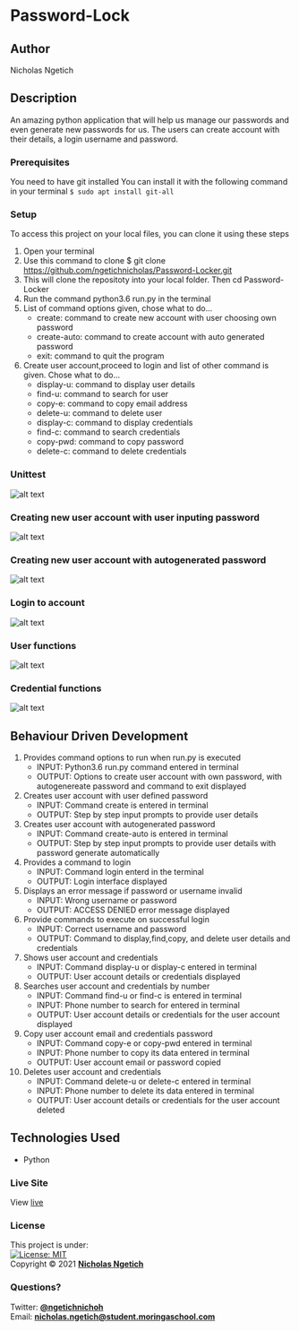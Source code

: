 # Password-Lock
## Author
Nicholas Ngetich
## Description
An amazing python application that will help us manage our passwords and even generate new passwords for us. The users can create account with their details, a login username and password.
### Prerequisites
You need to have git installed
You can install it with the following command in your terminal
`$ sudo apt install git-all`
### Setup
To access this project on your local files, you can clone it using these steps
1. Open your terminal
1. Use this command to clone $ git clone https://github.com/ngetichnicholas/Password-Locker.git
1. This will clone the repositoty into your local folder. Then cd Password-Locker
1. Run the command python3.6 run.py in the terminal
1. List of command options given, chose what to do...
   - create: command to create new account with user choosing own password
   - create-auto: command to create account with auto generated password
   - exit: command to quit the program
1. Create user account,proceed to login and list of other command is given. Chose what to do...
   - display-u: command to display user details
   - find-u: command to search for user
   - copy-e: command to copy email address
   - delete-u: command to delete user
   - display-c: command to display credentials
   - find-c: command to search credentials
   - copy-pwd: command to copy password
   - delete-c: command to delete credentials
### Unittest
![alt text](https://github.com/ngetichnicholas/Password-Locker/blob/main/images/unittest.png)
### Creating new user account with user inputing password
![alt text](https://github.com/ngetichnicholas/Password-Locker/blob/main/images/create-with-password.png)
### Creating new user account with autogenerated password
![alt text](https://github.com/ngetichnicholas/Password-Locker/blob/main/images/create-with-auto-password.png)
### Login to account
![alt text](https://github.com/ngetichnicholas/Password-Locker/blob/main/images/login.png)
### User functions
![alt text](https://github.com/ngetichnicholas/Password-Locker/blob/main/images/user-class-functions.png)
### Credential functions
![alt text](https://github.com/ngetichnicholas/Password-Locker/blob/main/images/credential-class-functions.png)
## Behaviour Driven Development
1. Provides command options to run when run.py is executed 
   - INPUT: Python3.6 run.py command entered in terminal
   - OUTPUT: Options to create user account with own password, with autogenereate password and command to exit displayed
1. Creates user account with user defined password
   - INPUT: Command create is entered in terminal
   - OUTPUT: Step by step input prompts to provide user details
1. Creates user account with autogenerated password
   - INPUT: Command create-auto is entered in terminal
   - OUTPUT: Step by step input prompts to provide user details with password generate automatically
1. Provides a command to login
   - INPUT: Command login enterd in the terminal
   - OUTPUT: Login interface displayed
1. Displays an error message if password or username invalid
   - INPUT: Wrong username or password
   - OUTPUT: ACCESS DENIED error message displayed
1. Provide commands to execute on successful login
   - INPUT: Correct username and password
   - OUTPUT: Command to display,find,copy, and delete user details and credentials
1. Shows user account and credentials
   - INPUT: Command display-u or display-c entered in terminal
   - OUTPUT: User account details or credentials displayed
1. Searches user account and credentials by number
   - INPUT: Command find-u or find-c is entered in terminal
   - INPUT: Phone number to search  for entered in terminal
   - OUTPUT: User account details or credentials for the user account displayed 
1. Copy user account email and credentials password
   - INPUT: Command copy-e or copy-pwd entered in terminal
   - INPUT: Phone number to copy its data entered in terminal
   - OUTPUT: User account email or password copied
1. Deletes user account and credentials
   - INPUT: Command delete-u or delete-c entered in terminal
   - INPUT: Phone number to delete its data entered in terminal
   - OUTPUT: User account details or credentials for the user account deleted 
## Technologies Used
- Python
### Live Site
View [live]()
### License
This project is under:  
[![License: MIT](https://img.shields.io/badge/License-MIT-yellow.svg)](/LICENSE)  
Copyright &copy; 2021 **[Nicholas Ngetich](https://github.com/ngetichnick)**
### Questions?
Twitter: **[@ngetichnichoh](https://twitter.com/ngetichnichoh)**  
Email: **[nicholas.ngetich@student.moringaschool.com](mailto:nicholas.ngetich@student.moringaschool.com)**